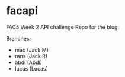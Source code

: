 # facapi
FAC5 Week 2 API challenge
Repo for the blog:

Branches:
- mac (Jack M)
- rans (Jack R)
- abdi (Abdi)
- lucas (Lucas)